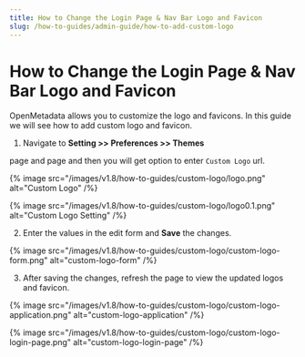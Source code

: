 ```yaml
---
title: How to Change the Login Page & Nav Bar Logo and Favicon
slug: /how-to-guides/admin-guide/how-to-add-custom-logo
---
```


# How to Change the Login Page & Nav Bar Logo and Favicon

OpenMetadata allows you to customize the logo and favicons. In this guide we will see how to add custom logo and favicon.

1. Navigate to **Setting >> Preferences >> Themes**

page and page and then you will get option to enter `Custom Logo` url.

{% image
src="/images/v1.8/how-to-guides/custom-logo/logo.png"
alt="Custom Logo"
/%}

{% image
src="/images/v1.8/how-to-guides/custom-logo/logo0.1.png"
alt="Custom Logo Setting"
/%}

2. Enter the values in the edit form and **Save** the changes.

{% image
src="/images/v1.8/how-to-guides/custom-logo/custom-logo-form.png"
alt="custom-logo-form"
/%}

3. After saving the changes, refresh the page to view the updated logos and favicon.

{% image
src="/images/v1.8/how-to-guides/custom-logo/custom-logo-application.png"
alt="custom-logo-application"
/%}

{% image
src="/images/v1.8/how-to-guides/custom-logo/custom-logo-login-page.png"
alt="custom-logo-login-page"
/%}
